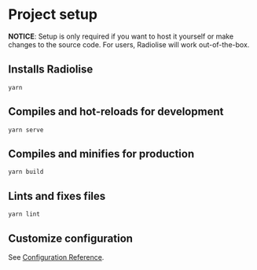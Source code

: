 # Project setup

**NOTICE**: Setup is only required if you want to host it yourself or make
changes to the source code. For users, Radiolise will work out-of-the-box.

## Installs Radiolise

```
yarn
```

## Compiles and hot-reloads for development

```
yarn serve
```

## Compiles and minifies for production

```
yarn build
```

## Lints and fixes files

```
yarn lint
```

## Customize configuration

See [Configuration Reference](https://cli.vuejs.org/config/).
